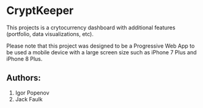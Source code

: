 # CryptKeeper

This projects is a crytocurrency dashboard with additional features (portfolio, data visualizations, etc). 

Please note that this project was designed to be a Progressive Web App to be used a mobile device with a large screen size such as iPhone 7 Plus and iPhone 8 Plus. 

## Authors:
1. Igor Popenov
2. Jack Faulk